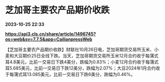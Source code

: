 # 芝加哥主要农产品期价收跌

**2023-10-25 22:33**

**https://api3.cls.cn/share/article/1496745?os=web&sv=7.7.5&app=CailianpressWeb**

【芝加哥主要农产品期价收跌】财联社10月26日电，芝加哥期货交易所玉米、小麦和大豆期价25日全线下跌。当天，芝加哥期货交易所玉米12月合约收于每蒲式耳4.8美元，比前一交易日下跌4美分，跌幅为0.83%；小麦12月合约收于每蒲式耳5.685美元，比前一交易日下跌12美分，跌幅为2.07%；大豆2024年1月合约收于每蒲式耳13.085美元，比前一交易日下跌6美分，跌幅为0.46%。